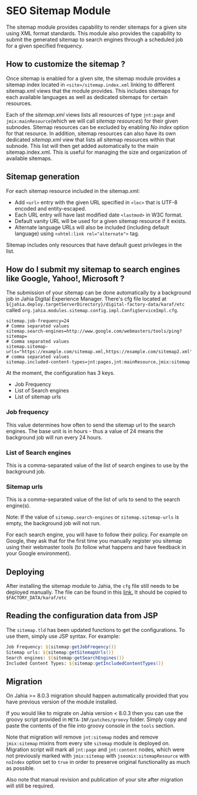 SEO Sitemap Module
=========================

The sitemap module provides capability to render sitemaps for a given site using XML format standards. This module also provides the capability to submit the generated sitemap to search engines through a scheduled job for a given specified frequency.

How to customize the sitemap ?
------------------------------

Once sitemap is enabled for a given site, the sitemap module provides a sitemap index located in `<site>/sitemap.index.xml` linking to different sitemap.xml views that the module provides. This includes sitemaps for each available languages as well as dedicated sitemaps for certain resources.

Each of the _sitemap.xml_ views lists all resources of type `jnt:page` and `jmix:mainResource`(which we will call _sitemap resources_) for their given subnodes. Sitemap resources can be excluded by enabling _No index_ option for that resource. In addition, sitemap resources can also have its own dedicated _sitemap.xml_ view that lists all sitemap resources within that subnode. This list will then get added automatically to the main sitemap.index.xml. This is useful for managing the size and organization of available sitemaps.

Sitemap generation
------------------------------

For each sitemap resource included in the sitemap.xml:

* Add `<url>` entry with the given URL specified in `<loc>` that is UTF-8 encoded and entity-escaped.
* Each URL entry will have last modified date `<lastmod>` in W3C format.
* Default vanity URL will be used for a given sitemap resource if it exists.
* Alternate language URLs will also be included (including default language) using `<xhtml:link rel="alternate">` tag.

Sitemap includes only resources that have default guest privileges in the list.

How do I submit my sitemap to search engines like Google, Yahoo!, Microsoft ?
-----------------------------------------------------------------------------

The submission of your sitemap can be done automatically by a background job in Jahia Digital Experience Manager. There's cfg file 
located at `${jahia.deploy.targetServerDirectory}/digital-factory-data/karaf/etc` called `org.jahia.modules.sitemap.config.impl.ConfigServiceImpl.cfg`.

    sitemap.job-frequency=24
    # Comma separated values
    sitemap.search-engines=http://www.google.com/webmasters/tools/ping?sitemap=
    # Comma separated values
    sitemap.sitemap-urls="https://example.com/sitemap.xml,https://example.com/sitemap2.xml"
    # comma separated values
    sitemap.included-content-types=jnt:pages,jnt:mainResource,jmix:sitemap

At the moment, the configuration has 3 keys. 
* Job Frequency
* List of Search engines
* List of sitemap urls

### Job frequency
This value determines how often to send the sitemap url to the search engines. The base unit is in hours - thus a value of 24 means the 
background job will run every 24 hours.

### List of Search engines
This is a comma-separated value of the list of search engines to use by the background job.

### Sitemap urls
This is a comma-separated value of the list of urls to send to the search engine(s).

Note: If the value of `sitemap.search-engines` or `sitemap.sitemap-urls` is empty, the background job will not run.

For each search engine, you will have to follow their policy. For example on Google, they ask that for the first time 
you manually register you sitemap using their webmaster tools (to follow what happens and have feedback in your 
Google environment).

Deploying
-----------------------------------------------------------------------------
After installing the sitemap module to Jahia, the `cfg` file still needs to be deployed manually. The file can be found in this
[link.](https://github.com/Jahia/sitemap/blob/master/src/main/resources/META-INF/configuration/org.jahia.modules.sitemap.config.impl.ConfigServiceImpl.cfg)
It should be copied to `$FACTORY_DATA/karaf/etc`

Reading the configuration data from JSP
----
The `sitemap.tld` has been updated functions to get the configurations. To use them, simply use JSP syntax. For example:
```jsp
Job Frequency: ${sitemap:getJobFreqency()}
Sitemap urls: ${sitemap:getSitemapUrls()}
Search engines: ${sitemap:getSearchEngines()}
Included Content Types: ${sitemap:getIncludedContentTypes()}
```
## Migration

On Jahia >= 8.0.3 migration should happen automatically provided that you have previous version of the module installed.

If you would like to migrate on Jahia version < 8.0.3 then you can use the groovy script provided in `META-INF/patches/groovy` folder. 
Simply copy and paste the contents of the file into groovy console in the `tools` section. 

Note that migration will remove `jnt:sitemap` nodes and remove `jmix:sitemap` mixins from every site `sitemap` module is deployed on. Migration script will mark all 
`jnt:page` and `jnt:content` nodes, which were not previously marked with `jmix:sitemap` with `jseomix:sitemapResource` with `noIndex` option set to `true` in 
order to preserve original functionality as much as possible. 

Also note that manual revision and publication of your site after migration will still be required. 
